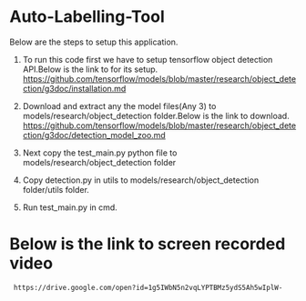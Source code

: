 # Auto-Labelling-Tool

Below are the steps to setup this application.
1. To run this code first we have to setup tensorflow object detection API.Below is the link to for its setup.
               https://github.com/tensorflow/models/blob/master/research/object_detection/g3doc/installation.md

2. Download and extract any the model files(Any 3) to models/research/object_detection folder.Below is the link to download.
               https://github.com/tensorflow/models/blob/master/research/object_detection/g3doc/detection_model_zoo.md

3. Next copy the test_main.py python file to models/research/object_detection folder

4. Copy detection.py in utils to models/research/object_detection folder/utils folder.

5. Run test_main.py in cmd.

# Below is the link to screen recorded video
     https://drive.google.com/open?id=1g5IWbN5n2vqLYPTBMz5ydS5Ah5wIplW-
     


 
